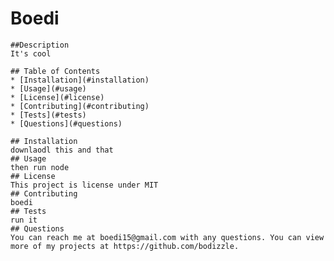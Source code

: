 # Boedi
    
    
    ##Description
    It's cool
    
    ## Table of Contents
    * [Installation](#installation)
    * [Usage](#usage)
    * [License](#license)
    * [Contributing](#contributing)
    * [Tests](#tests)
    * [Questions](#questions)
    
    ## Installation 
    downlaodl this and that
    ## Usage 
    then run node
    ## License 
    This project is license under MIT
    ## Contributing 
    boedi
    ## Tests
    run it
    ## Questions
    You can reach me at boedi15@gmail.com with any questions. You can view more of my projects at https://github.com/bodizzle.
  